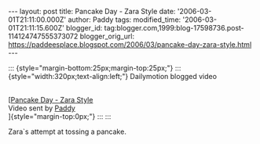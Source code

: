 \-\-- layout: post title: Pancake Day - Zara Style date:
\'2006-03-01T21:11:00.000Z\' author: Paddy tags: modified\_time:
\'2006-03-01T21:11:15.600Z\' blogger\_id:
tag:blogger.com,1999:blog-17598736.post-114124747555373072
blogger\_orig\_url:
https://paddeesplace.blogspot.com/2006/03/pancake-day-zara-style.html
\-\--

::: {style="margin-bottom:25px;margin-top:25px;"}
::: {style="width:320px;text-align:left;"}
Dailymotion blogged video

\
[[Pancake Day - Zara Style](https://www.dailymotion.com/video/63073)\
Video sent by [Paddy](https://www.dailymotion.com/Paddy)\
]{style="margin-top:0px;"}
:::
:::

Zara\`s attempt at tossing a pancake.
